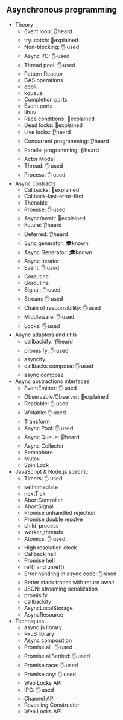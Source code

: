 ## Asynchronous programming

- Theory
  - Event loop: 👂heard
  - try..catch: 🙋explained
  - Non-blocking: 🖐️used
  - Async I/O: 🖐️used
  - Thread pool: 🖐️used
  - Pattern Reactor
  - CAS operations
  - epoll
  - kqueue
  - Completion ports
  - Event ports
  - libuv
  - Race conditions: 🙋explained
  - Dead locks: 🙋explained
  - Live locks: 👂heard
  - Concurrent programming: 👂heard
  - Parallel programming: 👂heard
  - Actor Model
  - Thread: 🖐️used
  - Process: 🖐️used
- Async contracts
  - Callbacks: 🙋explained
  - Callback-last-error-first
  - Thenable
  - Promise: 🖐️used
  - Async/await: 🙋explained
  - Future: 👂heard
  - Deferred: 👂heard
  - Sync generator: 🎓known
  - Async Generator: 🎓known
  - Async Iterator
  - Event: 🖐️used
  - Coroutine
  - Goroutine
  - Signal: 🖐️used
  - Stream: 🖐️used
  - Chain of responsibility: 🖐️used
  - Middleware: 🖐️used
  - Locks: 🖐️used
- Async adapters and utils
  - callbackify: 👂heard
  - promisify: 🖐️used
  - asyncify
  - callbacks compose: 🖐️used
  - async compose
- Async abstractions interfaces
  - EventEmitter: 🖐️used
  - Observable/Observer: 🙋explained
  - Readable: 🖐️used
  - Writable: 🖐️used
  - Transform
  - Async Pool: 🖐️used
  - Async Queue: 👂heard
  - Async Collector
  - Semaphore
  - Mutex
  - Spin Lock
- JavaScript & Node.js specific
  - Timers: 🖐️used
  - setImmediate
  - nextTick
  - AbortController
  - AbortSignal
  - Promise unhandled rejection
  - Promise double resolve
  - child_process
  - worker_threads
  - Atomics: 🖐️used
  - High resolution clock
  - Callback hell
  - Promise hell
  - ref() and unref()
  - Error handling in async code: 🖐️used
  - Better stack traces with return await
  - JSON: streaming serialization
  - promisify
  - callbackify
  - AsyncLocalStorage
  - AsyncResource
- Techniques
  - async.js library
  - RxJS library
  - Async composition
  - Promise.all: 🖐️used
  - Promise.allSettled: 🖐️used
  - Promise.race: 🖐️used
  - Promise.any: 🖐️used
  - Web Locks API
  - IPC: 🖐️used
  - Channel API
  - Revealing Constructor
  - Web Locks API
